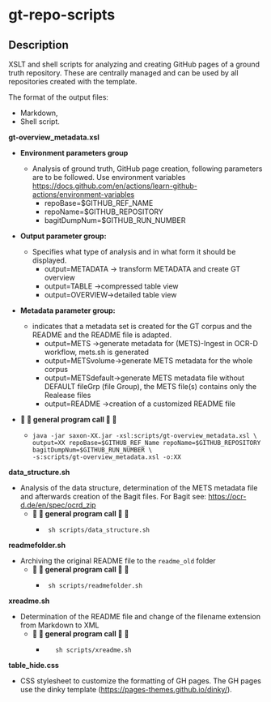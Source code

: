 # gt-repo-scripts


## Description
XSLT and shell scripts for analyzing and creating GitHub pages of a ground truth repository. 
These are centrally managed and can be used by all repositories created with the template.

The format of the output files:
- Markdown, 
- Shell script.

**gt-overview_metadata.xsl**

   - **Environment parameters group**
        - Analysis of ground truth, GitHub page creation, following parameters are to be followed. Use environment variables https://docs.github.com/en/actions/learn-github-actions/environment-variables
            - repoBase=$GITHUB_REF_NAME
            - repoName=$GITHUB_REPOSITORY
            - bagitDumpNum=$GITHUB_RUN_NUMBER    
        
   - **Output parameter group:**
        - Specifies what type of analysis and in what form it should be displayed.
            - output=METADATA -> transform METADATA and create GT overview 
            - output=TABLE ->compressed table view
            - output=OVERVIEW->detailed table view

   - **Metadata parameter group:**
        - indicates that a metadata set is created for the GT corpus and the README and the README file is adapted.
            - output=METS ->generate metadata for (METS)-Ingest in OCR-D workflow, mets.sh is generated
            - output=METSvolume->generate METS metadata for the whole corpus
            - output=METSdefault->generate METS metadata file without DEFAULT fileGrp (file Group), the METS file(s) contains only the Realease files
            - output=README ->creation of a customized README file
   - **:rocket: :wrench: general program call :wrench: :rocket:**
      - ```shell
        java -jar saxon-XX.jar -xsl:scripts/gt-overview_metadata.xsl \
        output=XX repoBase=$GITHUB_REF_Name repoName=$GITHUB_REPOSITORY bagitDumpNum=$GITHUB_RUN_NUMBER \
        -s:scripts/gt-overview_metadata.xsl -o:XX
        ```  

**data_structure.sh**
- Analysis of the data structure, determination of the METS metadata file and afterwards creation of the Bagit files. For Bagit see: https://ocr-d.de/en/spec/ocrd_zip
  - **:rocket: :wrench: general program call :wrench: :rocket:**
      - ```shell
         sh scripts/data_structure.sh
        ``` 

**readmefolder.sh**
- Archiving the original README file to the `readme_old` folder
  - **:rocket: :wrench: general program call :wrench: :rocket:**
      - ```shell
         sh scripts/readmefolder.sh
        ```

**xreadme.sh**
- Determination of the README file and change of the filename extension from Markdown to XML
  - **:rocket: :wrench: general program call :wrench: :rocket:**
    - ```shell
         sh scripts/xreadme.sh
        ```

**table_hide.css**
- CSS stylesheet to customize the formatting of GH pages. The GH pages use the dinky template (https://pages-themes.github.io/dinky/).
